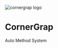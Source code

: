 ![cornergrap logo](https://github.com/user-attachments/assets/9d63cec6-5021-4215-8423-04c35147a91d)

# CornerGrap
Auto Method System
